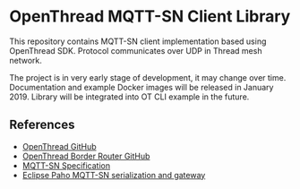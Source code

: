 # OpenThread MQTT-SN Client Library
This repository contains MQTT-SN client implementation based using OpenThread SDK. Protocol communicates over UDP in Thread mesh network. 

The project is in very early stage of development, it may change over time. Documentation and example Docker images will be released in January 2019. Library will be integrated into OT CLI example in the future.

## References
* [OpenThread GitHub](https://github.com/openthread/openthread)
* [OpenThread Border Router GitHub](https://github.com/openthread/borderrouter)
* [MQTT-SN Specification](http://mqtt.org/new/wp-content/uploads/2009/06/MQTT-SN_spec_v1.2.pdf)
* [Eclipse Paho MQTT-SN serialization and gateway](https://github.com/eclipse/paho.mqtt-sn.embedded-c)
